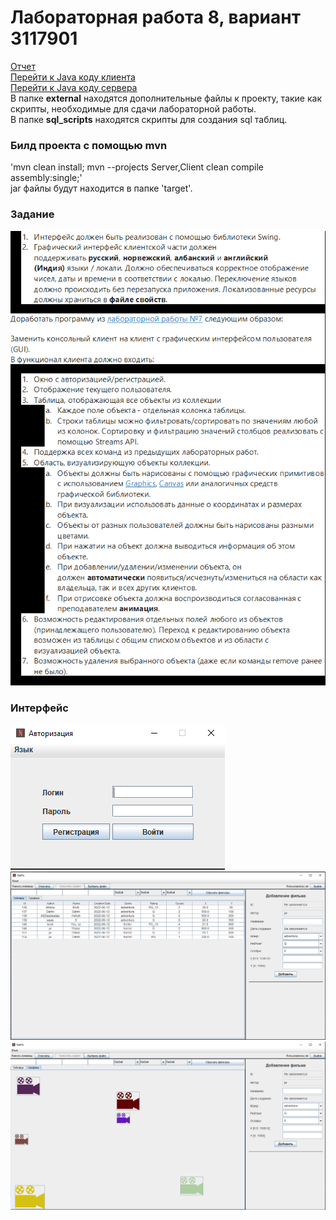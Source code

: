# Лабораторная работа 8, вариант 3117901

[Отчет](_task/lab8.docx)  
[Перейти к Java коду клиента](Client/src/main/java)  
[Перейти к Java коду сервера](Server/src/main/java)  
В папке __external__ находятся дополнительные файлы к проекту, такие как
скрипты, необходимые для сдачи лабораторной работы.  
В папке __sql_scripts__ находятся скрипты для создания sql таблиц.

### Билд проекта с помощью mvn
'mvn clean install; mvn --projects Server,Client clean compile assembly:single;'  
jar файлы будут находится в папке 'target'.

### Задание
![img.png](task/img.png)

### Интерфейс
![auth.png](task/auth.png)
![main1.png](task/main1.png)
![main2.png](task/main2.png)